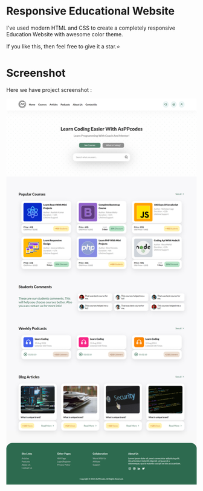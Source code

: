 # Responsive Educational Website

I've used modern HTML and CSS to create a completely responsive Education Website with awesome color theme.<br>

If you like this, then feel free to give it a star.⭐

# Screenshot
Here we have project screenshot :

![screenshot](screenshot.png)